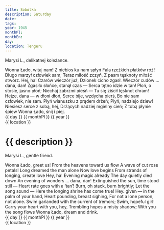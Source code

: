 ```yaml
---
title: Sobótka
description: Saturday
date:
tags:
year: 1945
monthPl:
monthEn:
day:
location: Tengeru
---
```


Marysi L., delikatnej koleżance.

<span class="poem">
        Wonna Łado, witaj nam!
        Z niebios ku nam spłyń
        Fala rzeźkich płatków róż!
        Długo marzył człowiek sam;
        Teraz miłość zczyń,
        Z pasm tęsknoty miłość stwórz.
Hej, ha! Czarów wieczór już,
Dzionek cicho zgasł.
Wieczór cudów ... dana, dan!
Zgasiło słońce, stanął czas —
Serca tętno idzie w tan!
        Płoń, o stosie, jasno płoń;
        Niechaj zabrzmi pieśń —
        Tu się ziścił tęsknot chram!
        Hejże. dana — w dłoni dłoń,
        Serce bije, wzdycha pierś,
        Bo nie sam człowiek, nie sam.
Płyń wianuszku z prądem drżeń;
Płyń, nadziejo dziew!
Niesiesz serce z sobą, hej,
Drżących nadziej mgielny cień;
Z tobą płynie śpiew
Wonna Łado, śnij i piej.
</span>

<span class="dateLocation">
<br> {{ day }} {{ monthPl }} {{ year }} <br>
{{ location }} <br>
</span>

<h1>{{ description }}</h1>

Marysi L., gentle friend.

<span class="translation">
        Wonna Łado, greet us!
        From the heavens toward us flow
        A wave of cut rose petals!
        Long dreamed the man alone
        Now love begins
        From strands of longing, create love
Hey, ha! Evening magic already
The day quietly died down
An evening of wonders ... dana, dan!
Extinguished the sun, time stood still —
Heart rate goes with a ‘tan’!
        Burn, oh stack, burn brightly;
        Let the song sound —
        Here the longing shrine has come true!
        Hey. given — in the palm of your hand,
        Heart pounding, breast sighing,
        For not a lone person, not alone.
Swim garlanded with the current of tremors;
Swim, hopeful girl!
Carry your heart with you, hey,
Trembling hopes a misty shadow;
With you the song flows
Wonna Łado, dream and drink.
</span>

<span class="dateLocation">
<br> {{ day }} {{ monthPl }} {{ year }} <br>
{{ location }} <br>
</span>